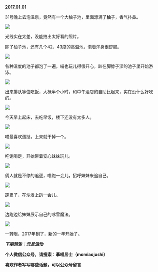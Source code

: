 
          
            
**2017.01.01**

31号晚上去泡温泉，竟然有一个大柚子池，里面漂满了柚子，香气扑鼻。




![](img/51001-ffeaf9a1892566dc.jpg)




光线实在太差，没能拍出太好看的照片。

除了柚子池，还有几个42、43度的高温池，泡着浑身很舒服。




![](img/51001-50c07249fcde5314.jpg)




各种温度的池子都泡了一遍，喵也玩儿得很开心，趴在脚脖子深的池子里开始游泳。




![](img/51001-63565aea82c2a820.jpg)




出来排队等位吃饭，大概半个小时，和中午酒店的自助比起来，实在没什么好吃的。




![](img/51001-330ebf471158d2fa.jpg)




今天早上起床，去吃早饭，楼下还没有太多人。




![](img/51001-b85002395049db16.jpg)




喵最喜欢蛋挞，上来就干掉一个。




![](img/51001-c7649b4c43983d4d.jpg)




吃饱喝足，开始带着安心妹妹玩儿。




![](img/51001-65deffdbb9cbf034.jpg)




俩人就是不停的追逐，喵跑一会儿，招呼妹妹来追自己。




![](img/51001-5816048f460f6481.jpg)




跑累了，在沙发上趴一会儿。




![](img/51001-9df0e2fabc92b934.jpg)




边跑边给妹妹展示自己的冰雪魔法。




![](img/51001-cd4c2cc51276b39c.jpg)




一转眼，2017年到了，新的一年开始了。


***下期预告：元旦活动***


**个人微信公众号，请搜索：摹喵居士（momiaojushi）**

**喜欢作者写写哪些话题，可以公众号留言**

          
        